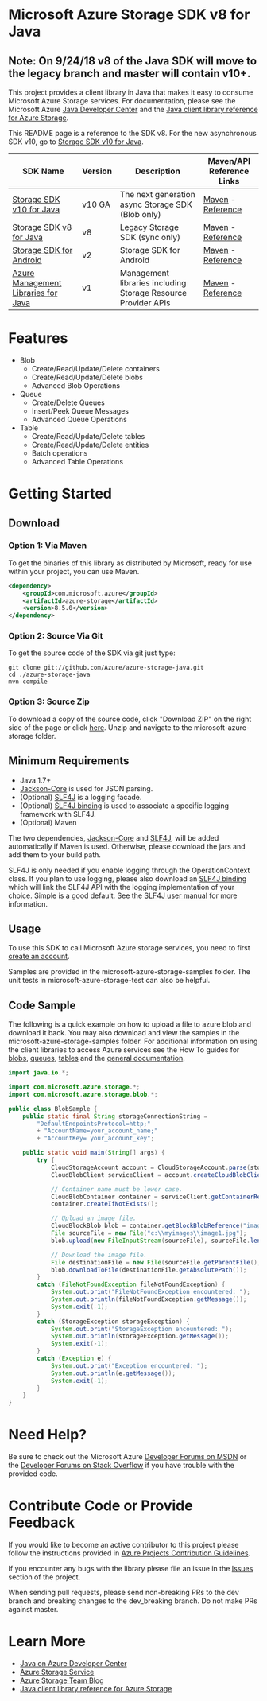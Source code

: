 # Microsoft Azure Storage SDK v8 for Java

## Note: On 9/24/18 v8 of the Java SDK will move to the legacy branch and master will contain v10+.

This project provides a client library in Java that makes it easy to consume Microsoft Azure Storage services. For documentation, please see the Microsoft Azure [Java Developer Center](http://azure.microsoft.com/en-us/develop/java/) and the [Java client library reference for Azure Storage](https://docs.microsoft.com/en-us/java/api/overview/azure/storage).

This README page is a reference to the SDK v8. For the new asynchronous SDK v10, go to [Storage SDK v10 for Java](https://github.com/Azure/azure-storage-java/tree/vNext).

| SDK Name      | Version       | Description | Maven/API Reference Links |
| ------------- | ------------- | ----------- | ----- |
| [Storage SDK v10 for Java](https://github.com/Azure/azure-storage-java/tree/vNext)  | v10 GA  | The next generation async Storage SDK (Blob only) | [Maven](https://mvnrepository.com/artifact/com.microsoft.azure/azure-storage-blob) - [Reference](https://docs.microsoft.com/en-us/java/api/overview/azure/storage/client?view=azure-java-preview) |
| [Storage SDK v8 for Java](https://github.com/Azure/azure-storage-java)  | v8  | Legacy Storage SDK (sync only) | [Maven](https://mvnrepository.com/artifact/com.microsoft.azure/azure-storage) - [Reference](https://docs.microsoft.com/en-us/java/api/overview/azure/storage/client?view=azure-java-stable)|
| [Storage SDK for Android](https://github.com/Azure/azure-storage-android) | v2 | Storage SDK for Android | [Maven](https://mvnrepository.com/artifact/com.microsoft.azure.android/azure-storage-android) - [Reference](http://azure.github.io/azure-storage-android/)
| [Azure Management Libraries for Java](https://github.com/Azure/azure-libraries-for-java) | v1 | Management libraries including Storage Resource Provider APIs | [Maven](https://mvnrepository.com/artifact/com.microsoft.azure/azure-mgmt-resources) - [Reference](http://azure.github.io/azure-storage-android/)|

# Features
  * Blob
      * Create/Read/Update/Delete containers
      * Create/Read/Update/Delete blobs
      * Advanced Blob Operations
  * Queue
      * Create/Delete Queues
      * Insert/Peek Queue Messages
      * Advanced Queue Operations
  * Table
      * Create/Read/Update/Delete tables
      * Create/Read/Update/Delete entities
      * Batch operations
      * Advanced Table Operations

# Getting Started

## Download
### Option 1: Via Maven

To get the binaries of this library as distributed by Microsoft, ready for use within your project, you can use Maven.

```xml
<dependency>
	<groupId>com.microsoft.azure</groupId>
	<artifactId>azure-storage</artifactId>
	<version>8.5.0</version>
</dependency>
```

### Option 2: Source Via Git

To get the source code of the SDK via git just type:

    git clone git://github.com/Azure/azure-storage-java.git
    cd ./azure-storage-java
    mvn compile

### Option 3: Source Zip

To download a copy of the source code, click "Download ZIP" on the right side of the page or click [here](https://github.com/Azure/azure-storage-java/archive/master.zip). Unzip and navigate to the microsoft-azure-storage folder.

## Minimum Requirements

* Java 1.7+
* [Jackson-Core](https://github.com/FasterXML/jackson-core) is used for JSON parsing. 
* (Optional) [SLF4J](http://www.slf4j.org/) is a logging facade.
* (Optional) [SLF4J binding](http://www.slf4j.org/manual.html) is used to associate a specific logging framework with SLF4J.
* (Optional) Maven

The two dependencies, [Jackson-Core](https://github.com/FasterXML/jackson-core) and [SLF4J](http://www.slf4j.org/), will be added automatically if Maven is used. Otherwise, please download the jars and add them to your build path. 

SLF4J is only needed if you enable logging through the OperationContext class. If you plan to use logging, please also download an [SLF4J binding](http://repo2.maven.org/maven2/org/slf4j/) which will link the SLF4J API with the logging implementation of your choice. Simple is a good default. See the [SLF4J user manual](http://www.slf4j.org/manual.html) for more information.

## Usage

To use this SDK to call Microsoft Azure storage services, you need to first [create an account](https://azure.microsoft.com/free).

Samples are provided in the microsoft-azure-storage-samples folder. The unit tests in microsoft-azure-storage-test can also be helpful.

## Code Sample

The following is a quick example on how to upload a file to azure blob and download it back. You may also download and view the samples in the microsoft-azure-storage-samples folder. For additional information on using the client libraries to access Azure services see the How To guides for [blobs](http://azure.microsoft.com/en-us/documentation/articles/storage-java-how-to-use-blob-storage/), [queues](http://azure.microsoft.com/en-us/documentation/articles/storage-java-how-to-use-queue-storage/), [tables](http://azure.microsoft.com/en-us/documentation/articles/storage-java-how-to-use-table-storage/) and the [general documentation](http://azure.microsoft.com/en-us/develop/java/).

```java
import java.io.*;

import com.microsoft.azure.storage.*;
import com.microsoft.azure.storage.blob.*;

public class BlobSample {
	public static final String storageConnectionString =
		"DefaultEndpointsProtocol=http;"
		+ "AccountName=your_account_name;"
		+ "AccountKey= your_account_key";

	public static void main(String[] args) {
		try {
			CloudStorageAccount account = CloudStorageAccount.parse(storageConnectionString);
            CloudBlobClient serviceClient = account.createCloudBlobClient();

            // Container name must be lower case.
            CloudBlobContainer container = serviceClient.getContainerReference("myimages");
            container.createIfNotExists();

            // Upload an image file.
            CloudBlockBlob blob = container.getBlockBlobReference("image1.jpg");
            File sourceFile = new File("c:\\myimages\\image1.jpg");
            blob.upload(new FileInputStream(sourceFile), sourceFile.length());

            // Download the image file.
            File destinationFile = new File(sourceFile.getParentFile(), "image1Download.tmp");
            blob.downloadToFile(destinationFile.getAbsolutePath());
        }
        catch (FileNotFoundException fileNotFoundException) {
            System.out.print("FileNotFoundException encountered: ");
            System.out.println(fileNotFoundException.getMessage());
            System.exit(-1);
        }
        catch (StorageException storageException) {
            System.out.print("StorageException encountered: ");
            System.out.println(storageException.getMessage());
            System.exit(-1);
        }
        catch (Exception e) {
            System.out.print("Exception encountered: ");
            System.out.println(e.getMessage());
            System.exit(-1);
        }
	}
}
```

# Need Help?

Be sure to check out the Microsoft Azure [Developer Forums on MSDN](http://social.msdn.microsoft.com/Forums/windowsazure/en-US/home?forum=windowsazuredata) or the [Developer Forums on Stack Overflow](http://stackoverflow.com/questions/tagged/azure+windows-azure-storage) if you have trouble with the provided code.

# Contribute Code or Provide Feedback

If you would like to become an active contributor to this project please follow the instructions provided in [Azure Projects Contribution Guidelines](http://azure.github.io/guidelines/).

If you encounter any bugs with the library please file an issue in the [Issues](https://github.com/Azure/azure-storage-java/issues) section of the project.

When sending pull requests, please send non-breaking PRs to the dev branch and breaking changes to the dev_breaking branch. Do not make PRs against master.

# Learn More

* [Java on Azure Developer Center](http://azure.microsoft.com/en-us/java/azure)
* [Azure Storage Service](http://azure.microsoft.com/en-us/documentation/services/storage/)
* [Azure Storage Team Blog](http://blogs.msdn.com/b/windowsazurestorage/)
* [Java client library reference for Azure Storage](https://docs.microsoft.com/en-us/java/api/overview/azure/storage)
